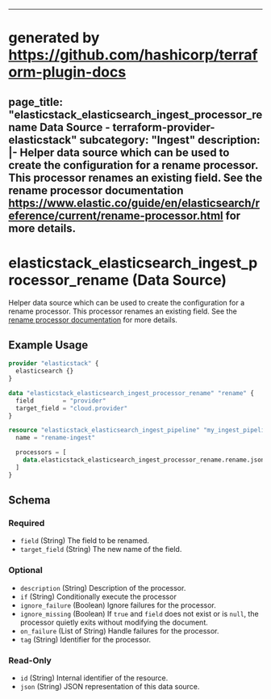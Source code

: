 
---
# generated by https://github.com/hashicorp/terraform-plugin-docs
page_title: "elasticstack_elasticsearch_ingest_processor_rename Data Source - terraform-provider-elasticstack"
subcategory: "Ingest"
description: |-
  Helper data source which can be used to create the configuration for a rename processor. This processor renames an existing field. See the rename processor documentation https://www.elastic.co/guide/en/elasticsearch/reference/current/rename-processor.html for more details.
---

# elasticstack_elasticsearch_ingest_processor_rename (Data Source)

Helper data source which can be used to create the configuration for a rename processor. This processor renames an existing field. See the [rename processor documentation](https://www.elastic.co/guide/en/elasticsearch/reference/current/rename-processor.html) for more details.

## Example Usage

```terraform
provider "elasticstack" {
  elasticsearch {}
}

data "elasticstack_elasticsearch_ingest_processor_rename" "rename" {
  field        = "provider"
  target_field = "cloud.provider"
}

resource "elasticstack_elasticsearch_ingest_pipeline" "my_ingest_pipeline" {
  name = "rename-ingest"

  processors = [
    data.elasticstack_elasticsearch_ingest_processor_rename.rename.json
  ]
}
```

<!-- schema generated by tfplugindocs -->
## Schema

### Required

- `field` (String) The field to be renamed.
- `target_field` (String) The new name of the field.

### Optional

- `description` (String) Description of the processor.
- `if` (String) Conditionally execute the processor
- `ignore_failure` (Boolean) Ignore failures for the processor.
- `ignore_missing` (Boolean) If `true` and `field` does not exist or is `null`, the processor quietly exits without modifying the document.
- `on_failure` (List of String) Handle failures for the processor.
- `tag` (String) Identifier for the processor.

### Read-Only

- `id` (String) Internal identifier of the resource.
- `json` (String) JSON representation of this data source.
